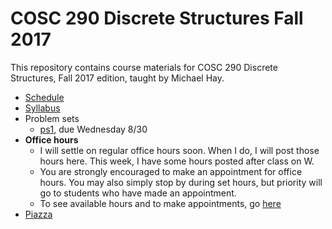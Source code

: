 # COSC 290 Discrete Structures Fall 2017

This repository contains course materials for COSC 290 Discrete Structures, Fall 2017 edition, taught by Michael Hay.

- [Schedule](schedule.md)
- [Syllabus](syllabus.pdf)
- Problem sets
    + [ps1](problemsets/ps1.pdf), due Wednesday 8/30
- **Office hours** 
    + I will settle on regular office hours soon.  When I do, I will post those hours here.  This week, I have some hours posted after class on W.
    + You are strongly encouraged to make an appointment for office hours.  You may also simply stop by during set hours, but priority will go to students who have made an appointment.
    + To see available hours and to make appointments, go [here](https://goo.gl/6STXDi)
- [Piazza](https://piazza.com/class/j6wy4c4b6j73om)
